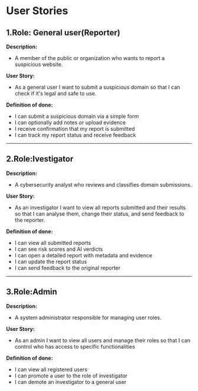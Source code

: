 # User Stories

## 1.Role: General user(Reporter)
**Description:**
- A member of the public or organization who wants to report a suspicious website.
  
**User Story:**
- As a general user I want to submit a suspicious domain so that I can check if it's legal and safe to use.

**Definition of done:**
- I can submit a suspicious domain via a simple form
- I can optionally add notes or upload evidence
- I receive confirmation that my report is submitted
- I can track my report status and receive feedback

---

## 2.Role:Ivestigator
**Description:**
- A cybersecurity analyst who reviews and classifies domain submissions.
  
**User Story:**
- As an investigator I want to view all reports submitted and their results so that I can analyse them, change their status, and send feedback to the reporter.

**Definition of done:**
- I can view all submitted reports
- I can see risk scores and AI verdicts
- I can open a detailed report with metadata and evidence
- I can update the report status
- I can send feedback to the original reporter

---

## 3.Role:Admin
**Description:**
- A system administrator responsible for managing user roles.
  
**User Story:**
- As an admin I want to view all users and manage their roles so that I can control who has access to specific functionalities

**Definition of done:**
- I can view all registered users
- I can promote a user to the role of investigator
- I can demote an investigator to a general user

